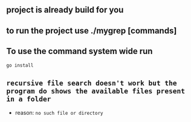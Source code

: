 ## project is already build for you
## to run the project use ./mygrep [commands]
## To use the command system wide run 
`go install `

## ` recursive file search doesn't work but the program do shows the available files present in a folder ` 
 * reason:  `no such file or directory` 